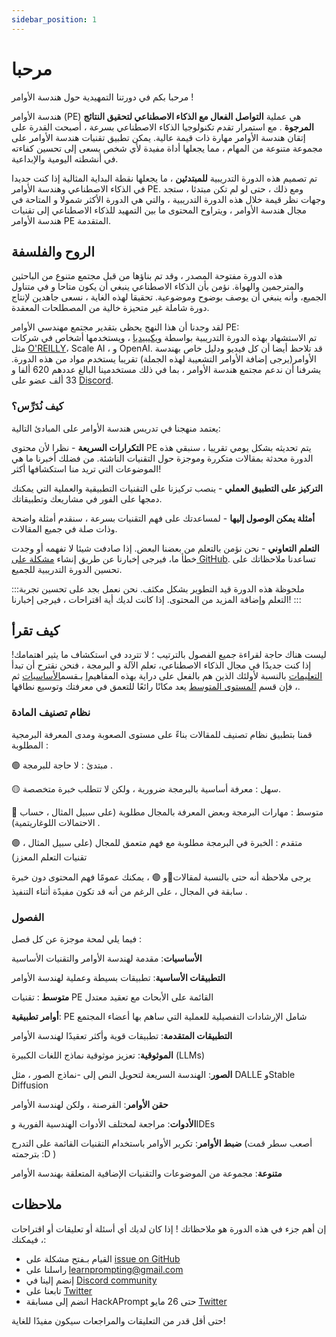 ```yaml
---
sidebar_position: 1
---
```


# مرحبا 

مرحبا بكم في دورتنا التمهيدية حول هندسة الأوامر !

هندسة الأوامر (PE) هي عملية **التواصل الفعال مع الذكاء الاصطناعي لتحقيق النتائج المرجوة** . مع استمرار تقدم تكنولوجيا الذكاء الاصطناعي بسرعة ، أصبحت القدرة على إتقان هندسة الأوامر مهارة ذات قيمة عالية. يمكن تطبيق تقنيات هندسة الأوامر على مجموعة متنوعة من المهام ، مما يجعلها أداة مفيدة لأي شخص يسعى إلى تحسين كفاءته في أنشطته اليومية والإبداعية.

تم تصميم هذه الدورة التدريبية **للمبتدئين** ، ما يجعلها نقطة البداية المثالية إذا كنت جديدا في الذكاء الاصطناعي وهندسة الأوامر PE. ومع ذلك ، حتى لو لم تكن مبتدئا ، ستجد وجهات نظر قيمة خلال هذه الدورة التدريبية ، والتي هي الدورة الأكثر شمولا و المتاحة في مجال هندسة الأوامر ، ويتراوح المحتوى ما بين التمهيد للذكاء الاصطناعي إلى تقنيات هندسة الأوامر PE المتقدمة.


## الروح والفلسفة 


هذه الدورة مفتوحة المصدر ، وقد تم بناؤها من قبل مجتمع متنوع من الباحثين والمترجمين والهواة. نؤمن بأن الذكاء الاصطناعي ينبغي أن يكون متاحا و في متناول الجميع، وأنه ينبغي أن يوصف بوضوح وموضوعية. تحقيقا لهذه الغاية ، نسعى جاهدين لإنتاج دورة شاملة غير متحيزة خالية من المصطلحات المعقدة.

لقد وجدنا أن هذا النهج يحظى بتقدير مجتمع مهندسي الأوامر PE:  
تم الاستشهاد بهذه الدورة التدريبية بواسطة [ويكيبيديا](https://en.wikipedia.org/wiki/Prompt_engineering#cite_ref-15) ، ويستخدمها أشخاص في شركات مثل [O'REILLY](https://learning.oreilly.com/live-events/prompt-engineering-for-generating-ai-art-and-text/0636920084340/0636920084339/)، Scale AI ، و OpenAI. قد تلاحظ أيضا أن كل فيديو ودليل خاص بهندسة الأوامر(يرجى إضافة الأوامر التشعيبة لهذه الجملة) تقريبا يستخدم مواد من هذه الدورة. يشرفنا أن ندعم مجتمع هندسة الأوامر ، بما في ذلك مستخدمينا البالغ عددهم 620 ألفا و 33 ألف عضو على [Discord](https://discord.gg/learn-prompting).


### كيف نُدَرِّس؟


يعتمد منهجنا في تدريس هندسة الأوامر على المبادئ التالية:

**التكرارات السريعة** - نظرا لأن محتوى PE يتم تحديثه بشكل يومي تقريبا ، سنبقي هذه الدورة محدثة بمقالات متكررة وموجزة حول التقنيات الناشئة. من فضلك أخبرنا ما هي الموضوعات التي تريد منا استكشافها أكثر!

**التركيز على التطبيق العملي** - ينصب تركيزنا على التقنيات التطبيقية والعملية التي يمكنك دمجها على الفور في مشاريعك وتطبيقاتك.

**أمثلة يمكن الوصول إليها** - لمساعدتك على فهم التقنيات بسرعة ، سنقدم أمثلة واضحة وذات صلة في جميع المقالات.

**التعلم التعاوني** - نحن نؤمن بالتعلم من بعضنا البعض. إذا صادفت شيئا لا تفهمه أو وجدت خطأ ما، فيرجى إخبارنا عن طريق إنشاء [مشكلة على GitHub](https://github.com/trigaten/Learn_Prompting/issues/new/choose). تساعدنا ملاحظاتك على تحسين الدورة التدريبية للجميع.


:::ملحوظة
هذه الدورة قيد التطوير بشكل مكثف. نحن نعمل بجد على تحسين تجربة التعلم وإضافة المزيد من المحتوى. إذا كانت لديك أية اقتراحات ، فيرجى إخبارنا! 
:::


## كيف تقرأ


ليست هناك حاجة لقراءة جميع الفصول بالترتيب ؛ لا تتردد في استكشاف ما يثير اهتمامك! إذا كنت جديدًا في مجال الذكاء الاصطناعي، تعلم الآلة و البرمجة ، فنحن نقترح أن تبدأ بـقسم[الأساسيات](https://learnprompting.org/docs/category/-basics) ثم [Iالتعليمات](https://learnprompting.org/docs/basics/intro) بالنسبة لأولئك الذين هم بالفعل على دراية بهذه المفاهيم ، فإن قسم [المستوى المتوسط](https://learnprompting.org/docs/category/%EF%B8%8F-intermediate) يعد مكانًا رائعًا للتعمق في معرفتك وتوسيع نطاقها.


### نظام تصنيف المادة 

قمنا بتطبيق نظام تصنيف للمقالات بناءً على مستوى الصعوبة ومدى المعرفة البرمجية المطلوبة :

🟢 مبتدئ : لا حاجة للبرمجة .

🟡 سهل : معرفة أساسية بالبرمجة ضرورية ، ولكن لا تتطلب خبرة متخصصة.

🔴 متوسط ​​: مهارات البرمجة وبعض المعرفة بالمجال مطلوبة (على سبيل المثال ، حساب الاحتمالات اللوغاريتمية) .

🟣 متقدم : الخبرة في البرمجة مطلوبة مع فهم متعمق للمجال (على سبيل المثال ، تقنيات التعلم المعزز)


يرجى ملاحظة أنه حتى بالنسبة لمقالات🔴و 🟣 ، يمكنك عمومًا فهم المحتوى دون خبرة سابقة في المجال ، على الرغم من أنه قد تكون مفيدًة أثناء التنفيذ .

### الفصول

فيما يلي لمحة موجزة عن كل فصل :

**الأساسيات**: مقدمة لهندسة الأوامر والتقنيات الأساسية

**التطبيقات الأساسية**: تطبيقات بسيطة وعملية لهندسة الأوامر

**متوسط ​**: تقنيات PE القائمة على الأبحاث مع تعقيد معتدل

**أوامر تطبيقية**: PE شامل الإرشادات التفصيلية للعملية التي ساهم بها أعضاء المجتمع 

**التطبيقات المتقدمة**: تطبيقات قوية وأكثر تعقيدًا لهندسة الأوامر

**الموثوقية**: تعزيز موثوقية نماذج اللغات الكبيرة (LLMs) 

**الصور**: الهندسة السريعة لتحويل النص إلى -نماذج الصور ، مثل DALLE وStable Diffusion 

**حقن الأوامر**: القرصنة ، ولكن لهندسة الأوامر

**الأدوات**: مراجعة لمختلف الأدوات الهندسية الفورية وIDEs 

**ضبط الأوامر**: تكرير الأوامر باستخدام التقنيات القائمة على التدرج (أصعب سطر قمت بترجمته :D )

**متنوعة**: مجموعة من الموضوعات والتقنيات الإضافية المتعلقة بهندسة الأوامر


## ملاحظات

إن أهم جزء في هذه الدورة هو ملاحظاتك !
إذا كان لديك أي أسئلة أو تعليقات أو اقتراحات ، فيمكنك:

- القيام بـفتح مشكلة على [issue on GitHub](https://github.com/trigaten/Learn_Prompting/issues/new/choose)
- راسلنا على  [learnprompting@gmail.com](mailto:learnprompting@gmail.com)
- إنضم إلينا في [Discord community](https://learnprompting.org/discord)
- تابعنا على [Twitter](https://twitter.com/learnprompting)
- انضم إلى مسابقة HackAPrompt حتى 26 مايو [Twitter](https://www.aicrowd.com/challenges/hackaprompt-2023)

حتى أقل قدر من التعليقات والمراجعات سيكون مفيدًا للغاية!
